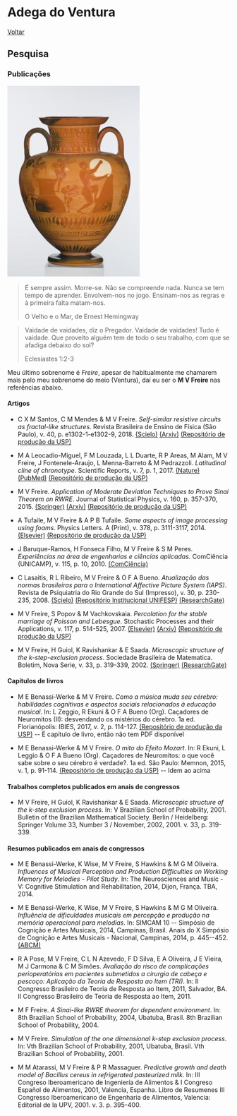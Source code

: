 # Adega do Ventura

[Voltar](README.md)

## Pesquisa

### Publicações

![Sísifo](img/sisifo.jpeg "Patrão mandou empurrar essa pedra lá pra riba!")

> É sempre assim. Morre-se. Não se compreende nada.
> Nunca se tem tempo de aprender. Envolvem-nos no jogo.
> Ensinam-nos as regras e à primeira falta matam-nos.
>
> O Velho e o Mar, de Ernest Hemingway

> Vaidade de vaidades, diz o Pregador.
> Vaidade de vaidades! Tudo é vaidade.
> Que proveito alguém tem de todo o seu trabalho,
> com que se afadiga debaixo do sol?
>
> Eclesiastes 1:2-3

Meu último sobrenome é *Freire*, apesar de habitualmente me chamarem mais pelo meu sobrenome do meio (Ventura), daí eu ser o **M V Freire** nas referências abaixo.

#### Artigos

-   C X M Santos, C M Mendes & M V Freire. 
    *Self-similar resistive circuits as fractal-like structures*. 
    Revista Brasileira de Ensino de Física (São Paulo), v. 40, p. e1302-1-e1302-9, 2018.
    [(Scielo)](https://www.scielo.br/j/rbef/a/Btg9zWDZXHVCwNsJjTB6BnM)
    [(Arxiv)](https://arxiv.org/abs/1707.03274)
    [(Repositório de produção da USP)](https://repositorio.usp.br/item/002843956)

-   M A Leocadio-Miguel, F M Louzada, L L Duarte, R P Areas, M Alam, M V Freire, 
    J Fontenele-Araujo, L Menna-Barreto & M Pedrazzoli. 
    *Latitudinal cline of chronotype*. 
    Scientific Reports, v. 7, p. 1, 2017.
    [(Nature)](https://www.nature.com/articles/s41598-017-05797-w)
    [(PubMed)](https://pubmed.ncbi.nlm.nih.gov/28710358/)
    [(Repositório de produção da USP)](https://repositorio.usp.br/item/002843983)

-   M V Freire. 
    *Application of Moderate Deviation Techniques to Prove Sinai Theorem on RWRE*. 
    Journal of Statistical Physics, v. 160, p. 357-370, 2015.
    [(Springer)](https://link.springer.com/article/10.1007/s10955-015-1266-1)
    [(Arxiv)](https://arxiv.org/abs/1403.7535)
    [(Repositório de produção da USP)](https://repositorio.usp.br/item/002843983)

-   A Tufaile, M V Freire & A P B Tufaile. 
    *Some aspects of image processing using foams*. 
    Physics Letters. A (Print), v. 378, p. 3111-3117, 2014.
    [(Elsevier)](https://www.sciencedirect.com/science/article/abs/pii/S0375960114008901)
    [(Repositório de produção da USP)](https://repositorio.usp.br/item/002654601)

-   J Baruque-Ramos, H Fonseca Filho, M V Freire & S M Peres. 
    *Experiências na área de engenharias e ciências aplicadas*. 
    ComCiência (UNICAMP), v. 115, p. 10, 2010.
    [(ComCiência)](http://comciencia.scielo.br/scielo.php?script=sci_arttext&pid=S1519-76542010000100010)

-   C Lasaitis, R L Ribeiro, M V Freire & O F A Bueno. 
    *Atualização das normas brasileiras para o International Affective Picture System (IAPS)*. 
    Revista de Psiquiatria do Rio Grande do Sul (Impresso), v. 30, p. 230-235, 2008.
    [(Scielo)](https://www.scielo.br/j/rprs/a/Y4nYz9cHdJjNnHNWj5vhccG/)
    [(Repositório Institucional UNIFESP)](https://repositorio.unifesp.br/items/47a41143-852f-4e90-b865-235478293f32)
    [(ResearchGate)](https://www.researchgate.net/publication/237563959_Atualizacao_das_normas_brasileiras_para_o_International_Affective_Picture_System_IAPS_Update_of_the_Brazilian_norms_for_the_International_Affective_Picture_System_IAPS)

-   M V Freire, S Popov & M Vachkovskaia. 
    *Percolation for the stable marriage of Poisson and Lebesgue*. 
    Stochastic Processes and their Applications, v. 117, p. 514-525, 2007.
    [(Elsevier)](https://www.sciencedirect.com/science/article/pii/S0304414906001268)
    [(Arxiv)](https://arxiv.org/abs/math/0511186)
    [(Repositório de produção da USP)](https://repositorio.usp.br/item/001639907)

-   M V Freire, H Guiol, K Ravishankar & E Saada. 
    *Microscopic structure of the k-step-exclusion process*. 
    Sociedade Brasileira de Matematica. Boletim, Nova Serie, v. 33, p. 319-339, 2002.
    [(Springer)](https://link.springer.com/article/10.1007/s005740200017)
    [(ResearchGate)](https://www.researchgate.net/publication/226572945_Microscopic_structure_of_the_k_-stepexclusion_process)

#### Capitulos de livros

-   M E Benassi-Werke & M V Freire. 
    *Como a música muda seu cérebro: habilidades cognitivas e aspectos sociais relacionados à educação musical*. 
    In: L Zeggio, R Ekuni & O F A Bueno (Org). 
    Caçadores de Neuromitos (II): desvendando os mistérios do cérebro. 1a ed. 
    Florianópolis: IBIES, 2017, v. 2, p. 114-127.
    [(Repositório de produção da USP)](https://repositorio.usp.br/item/002803955) 
    -- É capítulo de livro, então não tem PDF disponível

-   M E Benassi-Werke & M V Freire. 
    *O mito do Efeito Mozart*. 
    In: R Ekuni, L Leggio & O F A Bueno (Org). 
    Caçadores de Neuromitos: o que você sabe sobre o seu cérebro é verdade?. 1a ed. 
    São Paulo: Memnon, 2015, v. 1, p. 91-114.
    [(Repositório de produção da USP)](https://repositorio.usp.br/item/002705567)
    -- Idem ao acima

#### Trabalhos completos publicados em anais de congressos

-   M V Freire, H Guiol, K Ravishankar & E Saada. 
    *Microscopic structure of the k-step exclusion process*. 
    In: V Brazilian School of Probability, 2001. 
    Bulletin of the Brazilian Mathematical Society. 
    Berlin / Heidelberg: Springer Volume 33, Number 3 / November, 2002, 2001. v. 33, p. 319-339.

#### Resumos publicados em anais de congressos

-   M E Benassi-Werke, K Wise, M V Freire, S Hawkins & M G M Oliveira. 
    *Influences of Musical Perception and Production Difficulties on Working Memory for Melodies - Pilot Study*. 
    In: The Neurosciences and Music - V: Cognitive Stimulation and Rehabilitation, 2014, 
    Dijon, França. TBA, 2014.

-   M E Benassi-Werke, K Wise, M V Freire, S Hawkins & M G M Oliveira. 
    *Influência de dificuldades musicais em percepção e produção na memória operacional para melodias*. 
    In: SIMCAM 10 -- Simpósio de Cognição e Artes Musicais, 2014, Campinas, Brasil.
    Anais do X Simpósio de Cognição e Artes Musicais - Nacional, Campinas, 2014, p. 445--452.
    [(ABCM)](https://abcogmus.com/anais-do-10o-simposio-de-cognicao-e-artes-musicais/)

-   R A Pose, M V Freire, C L N Azevedo, F D Silva, E A Oliveira, J E Vieira, 
    M J Carmona & C M Simões. 
    *Avaliação do risco de complicações perioperatórias em pacientes submetidos a cirurgia de cabeça e pescoço: Aplicação da Teoria de Resposta ao Item (TRI)*. 
    In: II Congresso Brasileiro de Teoria de Resposta ao Item, 2011, Salvador, BA. 
    II Congresso Brasileiro de Teoria de Resposta ao Item, 2011.

-   M F Freire. 
    *A Sinai-like RWRE theorem for dependent environment*. 
    In: 8th Brazilian School of Probability, 2004, Ubatuba, Brasil. 
    8th Brazilian School of Probability, 2004.

-   M V Freire. 
    *Simulation of the one dimensional k-step exclusion process*. 
    In: Vth Brazilian School of Probability, 2001, Ubatuba, Brasil. 
    Vth Brazilian School of Probability, 2001.

-   M M Atarassi, M V Freire & P R Massaguer. 
    *Predictive growth and death model of Bacillus cereus in refrigerated pasteurized milk*. 
    In: III Congreso Iberoamericano de Ingeniería de Alimentos 
    & I Congreso Español de Alimentos, 2001, Valencia, Espanha. 
    Libro de Resumenes III Congresso Iberoamericano de Engenharia de Alimentos, 
    Valencia: Editorial de la UPV, 2001. v. 3. p. 395-400.
